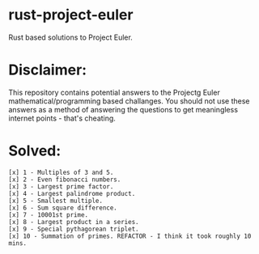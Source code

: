 # rust-project-euler
Rust based solutions to Project Euler.

# Disclaimer:
This repository contains potential answers to the Projectg Euler mathematical/programming based challanges. You should not use these answers as a method of answering the questions to get meaningless internet points - that's cheating. 

# Solved:
    [x] 1 - Multiples of 3 and 5.   
    [x] 2 - Even fibonacci numbers.
    [x] 3 - Largest prime factor. 
    [x] 4 - Largest palindrome product.
    [x] 5 - Smallest multiple.
    [x] 6 - Sum square difference.
    [x] 7 - 10001st prime.
    [x] 8 - Largest product in a series.
    [x] 9 - Special pythagorean triplet. 
    [x] 10 - Summation of primes. REFACTOR - I think it took roughly 10 mins.